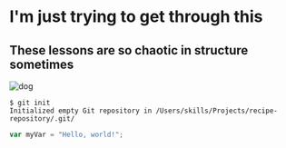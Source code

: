 # I'm just trying to get through this
## These lessons are so chaotic in structure sometimes
![dog](https://www.graffdogs.com/wp-content/uploads/2018/02/GD_aria_16en.jpg)
```
$ git init
Initialized empty Git repository in /Users/skills/Projects/recipe-repository/.git/
```
``` javascript
var myVar = "Hello, world!";
```
